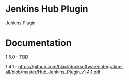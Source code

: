 # Jenkins Hub Plugin

Jenkins Plugin 


# Documentation
1.5.0 - TBD

1.4.1 - https://github.com/blackducksoftware/integration-all/blob/master/Hub_Jenkins_Plugin_v1.4.1.pdf

